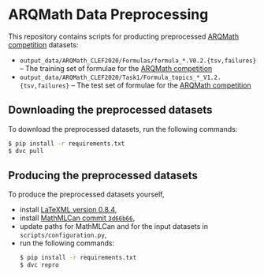 # ARQMath Data Preprocessing

This repository contains scripts for producting preprocessed [ARQMath
competition][ARQMath] datasets:

- `output_data/ARQMath_CLEF2020/Formulas/formula_*.V0.2.{tsv,failures}` – The training set of formulae for the [ARQMath competition][ARQMath]
- `output_data/ARQMath_CLEF2020/Task1/Formula_topics_*_V1.2.{tsv,failures}` – The test set of formulae for the [ARQMath competition][ARQMath]

## Downloading the preprocessed datasets

To download the preprocessed datasets, run the following commands:

```sh
$ pip install -r requirements.txt
$ dvc pull
```

## Producing the preprocessed datasets

To produce the preprocessed datasets yourself,

- install [LaTeXML version 0.8.4][latexml],
- install [MathMLCan commit `3d66b66`][mathmlcan],
- update paths for MathMLCan and for the input datasets in `scripts/configuration.py`,
- run the following commands:
    ```sh
    $ pip install -r requirements.txt
    $ dvc repro
    ```

 [arqmath]:   https://www.cs.rit.edu/~dprl/ARQMath/ (Answer Retrieval for Questions on Math)
 [mathmlcan]: https://github.com/MIR-MU/MathMLCan (MathMLCan – Canonicalization of different MathML encodings of equivalent formulae)
 [latexml]:   https://dlmf.nist.gov/LaTeXML/ (LaTeXML: A LaTeX to XML/HTML/MathML Converter)

